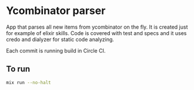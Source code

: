 # Ycombinator parser

App that parses all new items from ycombinator on the fly. It is
created just for example of elixir skills. Code is covered with test and specs and
it uses credo and dialyzer for static code analyzing.

Each commit is running build in Circle CI.

## To run

```bash
mix run --no-halt
```
